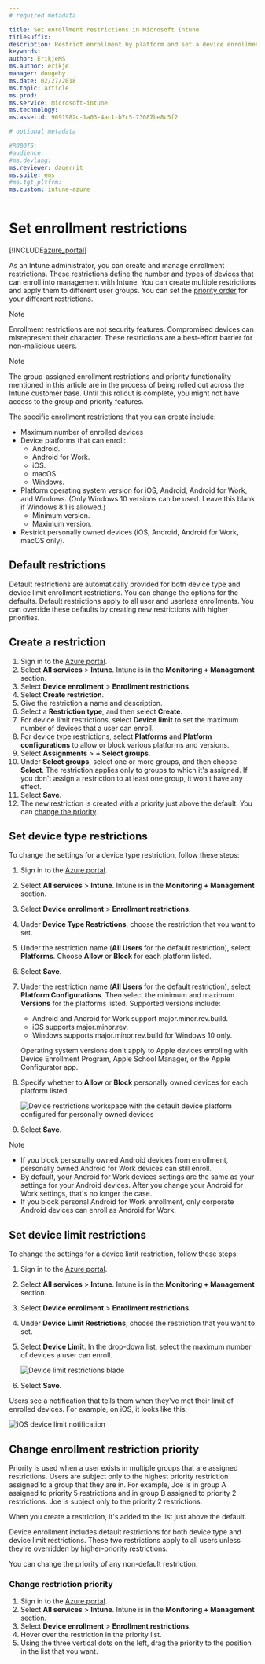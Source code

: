 ```yaml
---
# required metadata

title: Set enrollment restrictions in Microsoft Intune
titlesuffix:
description: Restrict enrollment by platform and set a device enrollment limit in Intune.
keywords:
author: ErikjeMS
ms.author: erikje
manager: dougeby
ms.date: 02/27/2018
ms.topic: article
ms.prod:
ms.service: microsoft-intune
ms.technology:
ms.assetid: 9691982c-1a03-4ac1-b7c5-73087be8c5f2

# optional metadata

#ROBOTS:
#audience:
#ms.devlang:
ms.reviewer: dagerrit
ms.suite: ems
#ms.tgt_pltfrm:
ms.custom: intune-azure
---
```


# Set enrollment restrictions

[!INCLUDE[azure_portal](./includes/azure_portal.md)]

As an Intune administrator, you can create and manage enrollment restrictions. These restrictions define the number and types of devices that can enroll into management with Intune. You can create multiple restrictions and apply them to different user groups. You can set the [priority order](#change-enrollment-restriction-priority) for your different restrictions.

>[!NOTE]
>Enrollment restrictions are not security features. Compromised devices can misrepresent their character. These restrictions are a best-effort barrier for non-malicious users.

>[!NOTE]
>The group-assigned enrollment restrictions and priority functionality mentioned in this article are in the process of being rolled out across the Intune customer base. Until this rollout is complete, you might not have access to the group and priority features.

The specific enrollment restrictions that you can create include:

- Maximum number of enrolled devices
- Device platforms that can enroll:
  - Android.
  - Android for Work.
  - iOS.
  - macOS.
  - Windows.
- Platform operating system version for iOS, Android, Android for Work, and Windows. (Only Windows 10 versions can be used. Leave this blank if Windows 8.1 is allowed.)
  - Minimum version.
  - Maximum version.
- Restrict personally owned devices (iOS, Android, Android for Work, macOS only).

## Default restrictions

Default restrictions are automatically provided for both device type and device limit enrollment restrictions. You can change the options for the defaults. Default restrictions apply to all user and userless enrollments. You can override these defaults by creating new restrictions with higher priorities.

## Create a restriction

1. Sign in to the [Azure portal](https://portal.azure.com).
2. Select **All services** > **Intune**. Intune is in the **Monitoring + Management** section.
3. Select **Device enrollment** > **Enrollment restrictions**.
4. Select **Create restriction**.
5. Give the restriction a name and description.
6. Select a **Restriction type**, and then select **Create**.
7. For device limit restrictions, select **Device limit** to set the maximum number of devices that a user can enroll.
8. For device type restrictions, select **Platforms** and **Platform configurations** to allow or block various platforms and versions.
9. Select **Assignments** > **+ Select groups**.
10. Under **Select groups**, select one or more groups, and then choose **Select**. The restriction applies only to groups to which it's assigned. If you don't assign a restriction to at least one group, it won't have any effect.
11. Select **Save**.
12. The new restriction is created with a priority just above the default. You can [change the priority](#change-enrollment-restriction-priority).

## Set device type restrictions

To change the settings for a device type restriction, follow these steps:

1. Sign in to the [Azure portal](https://portal.azure.com).
2. Select **All services** > **Intune**. Intune is in the **Monitoring + Management** section.
3. Select **Device enrollment** > **Enrollment restrictions**.
4. Under **Device Type Restrictions**, choose the restriction that you want to set.
5. Under the restriction name (**All Users** for the default restriction), select **Platforms**. Choose **Allow** or **Block** for each platform listed.
6. Select **Save**.
7. Under the restriction name (**All Users** for the default restriction), select **Platform Configurations**. Then select the minimum and maximum **Versions** for the platforms listed. Supported versions include:
   - Android and Android for Work support major.minor.rev.build.
   - iOS supports major.minor.rev.
   - Windows supports major.minor.rev.build for Windows 10 only.
   
   Operating system versions don't apply to Apple devices enrolling with Device Enrollment Program, Apple School Manager, or the Apple Configurator app.
8. Specify whether to **Allow** or **Block** personally owned devices for each platform listed.

    ![Device restrictions workspace with the default device platform configured for personally owned devices](media/device-restrictions-platform-configurations.png)
9. Select **Save**.

>[!NOTE]
>- If you block personally owned Android devices from enrollment, personally owned Android for Work devices can still enroll.
>- By default, your Android for Work devices settings are the same as your settings for your Android devices. After you change your Android for Work settings, that's no longer the case.
>- If you block personal Android for Work enrollment, only corporate Android devices can enroll as Android for Work.

## Set device limit restrictions

To change the settings for a device limit restriction, follow these steps:

1. Sign in to the [Azure portal](https://portal.azure.com).
2. Select **All services** > **Intune**. Intune is in the **Monitoring + Management** section.
3. Select **Device enrollment** > **Enrollment restrictions**.
4. Under **Device Limit Restrictions**, choose the restriction that you want to set.
5. Select **Device Limit**. In the drop-down list, select the maximum number of devices a user can enroll.

    ![Device limit restrictions blade](./media/device-restrictions-limit.png)
6. Select **Save**.

Users see a notification that tells them when they've met their limit of enrolled devices. For example, on iOS, it looks like this:

![iOS device limit notification](./media/enrollment-restrictions-ios-set-limit-notification.png)

## Change enrollment restriction priority

Priority is used when a user exists in multiple groups that are assigned restrictions. Users are subject only to the highest priority restriction assigned to a group that they are in. For example, Joe is in group A assigned to priority 5 restrictions and in group B assigned to priority 2 restrictions. Joe is subject only to the priority 2 restrictions.

When you create a restriction, it's added to the list just above the default.

Device enrollment includes default restrictions for both device type and device limit restrictions. These two restrictions apply to all users unless they're overridden by higher-priority restrictions.

You can change the priority of any non-default restriction.

### Change restriction priority

1. Sign in to the [Azure portal](https://portal.azure.com).
2. Select **All services** > **Intune**. Intune is in the **Monitoring + Management** section.
3. Select **Device enrollment** > **Enrollment restrictions**.
4. Hover over the restriction in the priority list.
5. Using the three vertical dots on the left, drag the priority to the position in the list that you want.
